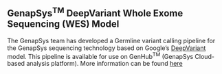 ## GenapSys<sup>TM</sup> DeepVariant Whole Exome Sequencing (WES) Model

The GenapSys team has developed a Germline variant calling pipeline for the GenapSys sequencing technology based on Google’s [DeepVariant](https://github.com/google/deepvariant) model. This pipeline is available for use on GenHub<sup>TM</sup> (GenapSys Cloud-based analysis platform). More information can be found [here](https://github.com/GenapsysInc/deepvariant/blob/master/docs/GenapSys_DeepVariant_WES_Model.md)
